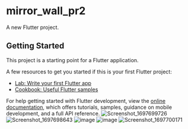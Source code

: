 # mirror_wall_pr2

A new Flutter project.

## Getting Started

This project is a starting point for a Flutter application.

A few resources to get you started if this is your first Flutter project:

- [Lab: Write your first Flutter app](https://docs.flutter.dev/get-started/codelab)
- [Cookbook: Useful Flutter samples](https://docs.flutter.dev/cookbook)

For help getting started with Flutter development, view the
[online documentation](https://docs.flutter.dev/), which offers tutorials,
samples, guidance on mobile development, and a full API reference.
![Screenshot_1697699726](https://github.com/tvishabhatt/Mirror_wall-Pr2/assets/122964289/4d487dfa-5423-4472-a86c-b3efc041c4bb)
![Screenshot_1697698643](https://github.com/tvishabhatt/Mirror_wall-Pr2/assets/122964289/41dc32b5-fc4f-4714-b456-8e54d0f901ed)
![image](https://github.com/tvishabhatt/Mirror_wall-Pr2/assets/122964289/96356620-7bdf-454f-b593-f1c636d88fbf)
![image](https://github.com/tvishabhatt/Mirror_wall-Pr2/assets/122964289/8b1eaf56-6d28-40a5-b3c0-d3cdd462ac0c)
![Screenshot_1697700171](https://github.com/tvishabhatt/Mirror_wall-Pr2/assets/122964289/b9b750f3-ba07-4f8f-af64-283ee2ebc71c)



